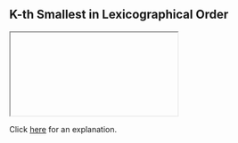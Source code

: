 ##  K-th Smallest in Lexicographical Order 

<iframe></iframe>

Click [here](Explanation.md) for an explanation.

